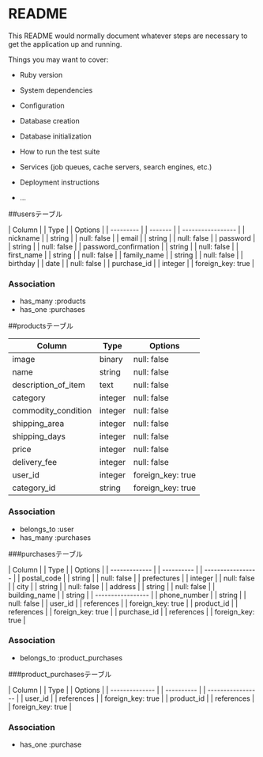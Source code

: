 # README

This README would normally document whatever steps are necessary to get the
application up and running.

Things you may want to cover:

* Ruby version

* System dependencies

* Configuration

* Database creation

* Database initialization

* How to run the test suite

* Services (job queues, cache servers, search engines, etc.)

* Deployment instructions

* ...

<!-- テーブル設計 -->

##usersテーブル

| Column                | | Type    | | Options           |
| ---------             | | ------- | | ----------------- |
| nickname              | | string  | | null: false       |
| email                 | | string  | | null: false       |
| password              | | string  | | null: false       |
| password_confirmation | | string  | | null: false       |
| first_name            | | string  | | null: false       |
| family_name           | | string  | | null: false       |
| birthday              | | date    | | null: false       |
| purchase_id           | | integer | | foreign_key: true |

### Association

- has_many :products
- has_one :purchases


##productsテーブル

| Column               | Type      | Options           |
| -------------------- | --------- | ----------------- |
| image                | binary    | null: false       |
| name                 | string    | null: false       |
| description_of_item  | text      | null: false       |
| category             | integer   | null: false       |
| commodity_condition  | integer   | null: false       |
| shipping_area        | integer   | null: false       |
| shipping_days        | integer   | null: false       |
| price                | integer   | null: false       |
| delivery_fee         | integer   | null: false       |
| user_id              | integer   | foreign_key: true |
| category_id          | string    | foreign_key: true |

### Association

- belongs_to :user
- has_many :purchases

###purchasesテーブル

| Column        | | Type       | | Options           |
| ------------- | | ---------- | | ----------------- |
| postal_code   | | string     | | null: false       |
| prefectures   | | integer    | | null: false       |
| city          | | string     | | null: false       |
| address       | | string     | | null: false       |
| building_name | | string     | | ----------------- |
| phone_number  | | string     | | null: false       |
| user_id       | | references | | foreign_key: true |
| product_id    | | references | | foreign_key: true |
| purchase_id   | | references | | foreign_key: true |

### Association

- belongs_to :product_purchases

###product_purchasesテーブル

| Column         | | Type       | | Options           |
| -------------- | | ---------- | | ----------------- |
| user_id        | | references | | foreign_key: true |
| product_id     | | references | | foreign_key: true |


### Association

- has_one :purchase